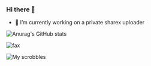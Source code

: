 ### Hi there 👋

- 🔭 I’m currently working on a private sharex uploader

![Anurag's GitHub stats](https://github-readme-stats.vercel.app/api?username=notii&show_icons=true&theme=dracula)

<img src="https://komarev.com/ghpvc/?username=notii&color=blue" alt="fax" width="" height="">

![My scrobbles](https://lastfm-recently-played.vercel.app/api?user=notii1)

